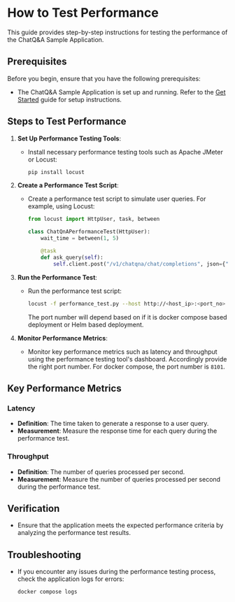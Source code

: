 # How to Test Performance

This guide provides step-by-step instructions for testing the performance of the ChatQ&A Sample Application.

## Prerequisites

Before you begin, ensure that you have the following prerequisites:
- The ChatQ&A Sample Application is set up and running. Refer to the [Get Started](./get-started.md) guide for setup instructions.

## Steps to Test Performance

1. **Set Up Performance Testing Tools**:
    - Install necessary performance testing tools such as Apache JMeter or Locust:
      ```bash
      pip install locust
      ```

2. **Create a Performance Test Script**:
    - Create a performance test script to simulate user queries. For example, using Locust:
      ```python
      from locust import HttpUser, task, between

      class ChatQnAPerformanceTest(HttpUser):
          wait_time = between(1, 5)

          @task
          def ask_query(self):
              self.client.post("/v1/chatqna/chat/completions", json={"input": "What is the capital of France?"})
      ```

3. **Run the Performance Test**:
    - Run the performance test script:
      ```bash
      locust -f performance_test.py --host http://<host_ip>:<port_no>
      ```
      The port number will depend based on if it is docker compose based deployment or Helm based deployment.

4. **Monitor Performance Metrics**:
    - Monitor key performance metrics such as latency and throughput using the performance testing tool's dashboard. Accordingly provide the right port number. For docker compose, the port number is `8101`.

## Key Performance Metrics

### Latency

- **Definition**: The time taken to generate a response to a user query.
- **Measurement**: Measure the response time for each query during the performance test.

### Throughput

- **Definition**: The number of queries processed per second.
- **Measurement**: Measure the number of queries processed per second during the performance test.

## Verification

- Ensure that the application meets the expected performance criteria by analyzing the performance test results.

## Troubleshooting

- If you encounter any issues during the performance testing process, check the application logs for errors:
  ```bash
  docker compose logs
  ```



